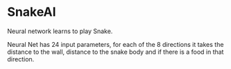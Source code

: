 # SnakeAI

Neural network learns to play Snake.

Neural Net has 24 input parameters, for each of the 8 directions it takes the distance to the wall, distance to the snake body and if there is a food in that direction.

